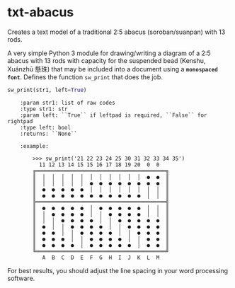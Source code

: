 # txt-abacus
Creates a text model of a traditional 2:5 abacus (soroban/suanpan) with 13 rods.

A very simple Python 3 module for drawing/writing a diagram of a 2:5 abacus with 13 rods with capacity for the suspended bead (Kenshu, Xuánzhū 懸珠) that may be included into a document using a **`monospaced font`**. Defines the function `sw_print` that does the job.
```python
sw_print(str1, left=True)
```
```
    :param str1: list of raw codes
    :type str1: str
    :param left: ``True`` if leftpad is required, ``False`` for rightpad
    :type left: bool
    :returns: ``None``

    :example:

        >>> sw_print('21 22 23 24 25 30 31 32 33 34 35')
          11 12 13 14 15 15 16 17 18 19 20  0  0
        ╔═════════════════════════════════════════╗
        ║  │  │  │  │  │  │  │  │  │  │  │  ●  ●  ║
        ║  │  │  │  │  │  ●  ●  ●  ●  ●  ●  ●  ●  ║
        ║  ●  ●  ●  ●  ●  │  │  │  │  │  │  │  │  ║
        ║  ●  ●  ●  ●  ●  ●  ●  ●  ●  ●  ●  │  │  ║
        ╠═════════════════════════════════════════╣
        ║  ●  ●  ●  ●  ●  │  ●  ●  ●  ●  ●  │  │  ║
        ║  │  ●  ●  ●  ●  │  │  ●  ●  ●  ●  │  │  ║
        ║  │  │  ●  ●  ●  ●  │  │  ●  ●  ●  ●  ●  ║
        ║  ●  │  │  ●  ●  ●  ●  │  │  ●  ●  ●  ●  ║
        ║  ●  ●  │  │  ●  ●  ●  ●  │  │  ●  ●  ●  ║
        ║  ●  ●  ●  │  │  ●  ●  ●  ●  │  │  ●  ●  ║
        ║  ●  ●  ●  ●  │  ●  ●  ●  ●  ●  │  ●  ●  ║
        ╚═════════════════════════════════════════╝
           A  B  C  D  E  F  G  H  I  J  K  L  M

```
For best results, you should adjust the line spacing in your word processing software.
